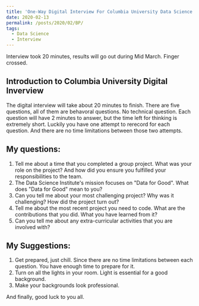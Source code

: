 ```yaml
---
title: 'One-Way Digital Interview For Columbia University Data Science Master'
date: 2020-02-13
permalink: /posts/2020/02/BP/
tags:
  - Data Science
  - Interview
---
```


Interview took 20 minutes, results will go out during Mid March. Finger crossed.

Introduction to Columbia University Digital Inverview
------
The digital interview will take about 20 minutes to finish. There are five questions, all of them are behavoral questions. No technical question. Each question will have 2 minutes to answer, but the time left for thinking is extremely short. Luckily you have one attempt to rerecord for each question. And there are no time limitations between those two attempts.


My questions:
------
1. Tell me about a time that you completed a group project. What was your role on the project? And how did you ensure you fulfilled your responsibilities to the team.
1. The Data Science Institute's mission focuses on "Data for Good". What does "Data for Good" mean to you?
1. Can you tell me about your most challenging project? Why was it challenging? How did the project turn out?
1. Tell me about the most recent project you need to code. What are the contributions that you did. What you have learned from it?
1. Can you tell me about any extra-curricular activities that you are involved with?


My Suggestions:
------
1. Get prepared, just chill. Since there are no time limitations between each question. You have enough time to prepare for it.
1. Turn on all the lights in your room. Light is essential for a good background.
1. Make your backgrounds look professional.

And finally, good luck to you all.

